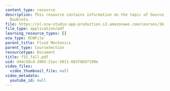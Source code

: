```yaml
---
content_type: resource
description: This resource contains information on the topic of Source, Sinks and
  Doublets.
file: https://ol-ocw-studio-app-production.s3.amazonaws.com/courses/16-01-unified-engineering-i-ii-iii-iv-fall-2005-spring-2006/d44c58cd206521ec5011683f8b97199e_f15_fall.pdf
file_type: application/pdf
learning_resource_types: []
ocw_type: OCWFile
parent_title: Fluid Mechanics
parent_type: CourseSection
resourcetype: Document
title: f15_fall.pdf
uid: d44c58cd-2065-21ec-5011-683f8b97199e
video_files:
  video_thumbnail_file: null
video_metadata:
  youtube_id: null
---
```

